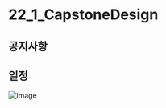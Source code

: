 # 22_1_CapstoneDesign

## 공지사항

## 일정
![image](https://user-images.githubusercontent.com/60763110/151113737-24977201-f9f9-4e3f-a1f0-57e1a93fd8b5.png)

